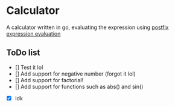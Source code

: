 # Calculator
A calculator written in go, evaluating the expression using [postfix expression evaluation](https://algotree.org/algorithms/stack_based/evaluate_infix/)

## ToDo list
- [] Test it lol
- [] Add support for negative number (forgot it lol)
- [] Add support for factorial!
- [] Add support for functions such as abs() and sin()
- [x] idk
